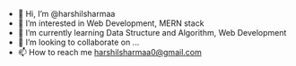 - 👋 Hi, I’m @harshilsharmaa
- 👀 I’m interested in Web Development, MERN stack
- 🌱 I’m currently learning Data Structure and Algorithm, Web Development
- 💞️ I’m looking to collaborate on ...
- 📫 How to reach me harshilsharmaa0@gmail.com

<!---
harshilsharmaa/harshilsharmaa is a ✨ special ✨ repository because its `README.md` (this file) appears on your GitHub profile.
You can click the Preview link to take a look at your changes.
--->
